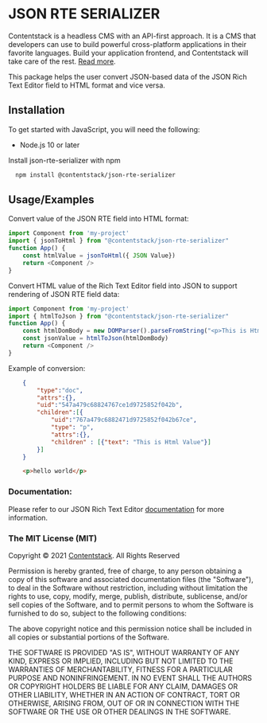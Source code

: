 # JSON RTE SERIALIZER
Contentstack is a headless CMS with an API-first approach. It is a CMS that developers can use to build powerful cross-platform applications in their favorite languages. Build your application frontend, and Contentstack will take care of the rest. [Read more](https://www.contentstack.com/docs/).

This package helps the user convert JSON-based data of the JSON Rich Text Editor field to HTML format and vice versa.


## Installation

To get started with JavaScript, you will need the following:

* Node.js 10 or later

Install json-rte-serializer with npm

```bash
  npm install @contentstack/json-rte-serializer
```

## Usage/Examples

Convert value of the JSON RTE field into HTML format:

```javascript
import Component from 'my-project'
import { jsonToHtml } from "@contentstack/json-rte-serializer"
function App() {
    const htmlValue = jsonToHtml({ JSON Value})
    return <Component />
}
```

Convert HTML value of the Rich Text Editor field into JSON to support rendering of JSON RTE field data:

```javascript
import Component from 'my-project'
import { htmlToJson } from "@contentstack/json-rte-serializer"
function App() {
    const htmlDomBody = new DOMParser().parseFromString("<p>This is Html Value</p>", 'text/html').body
    const jsonValue = htmlToJson(htmlDomBody)
    return <Component />
}
```

Example of conversion:
```JSON
    {
        "type":"doc",
        "attrs":{},
        "uid":"547a479c68824767ce1d9725852f042b",
        "children":[{
            "uid":"767a479c6882471d9725852f042b67ce",
            "type": "p",
            "attrs":{},
            "children" : [{"text": "This is Html Value"}]
        }]
    }
```

```HTML
    <p>hello world</p>
```

### Documentation:
Please refer to our JSON Rich Text Editor [documentation](https://www.contentstack.com/docs/developers/create-content-types/json-rich-text-editor/) for more information.

### The MIT License (MIT)

Copyright © 2021 [Contentstack](https://www.contentstack.com/). All Rights Reserved

Permission is hereby granted, free of charge, to any person obtaining a copy of this software and associated documentation files (the "Software"), to deal in the Software without restriction, including without limitation the rights to use, copy, modify, merge, publish, distribute, sublicense, and/or sell copies of the Software, and to permit persons to whom the Software is furnished to do so, subject to the following conditions:

The above copyright notice and this permission notice shall be included in all copies or substantial portions of the Software.

THE SOFTWARE IS PROVIDED "AS IS", WITHOUT WARRANTY OF ANY KIND, EXPRESS OR IMPLIED, INCLUDING BUT NOT LIMITED TO THE WARRANTIES OF MERCHANTABILITY, FITNESS FOR A PARTICULAR PURPOSE AND NONINFRINGEMENT. IN NO EVENT SHALL THE AUTHORS OR COPYRIGHT HOLDERS BE LIABLE FOR ANY CLAIM, DAMAGES OR OTHER LIABILITY, WHETHER IN AN ACTION OF CONTRACT, TORT OR OTHERWISE, ARISING FROM, OUT OF OR IN CONNECTION WITH THE SOFTWARE OR THE USE OR OTHER DEALINGS IN THE SOFTWARE.
